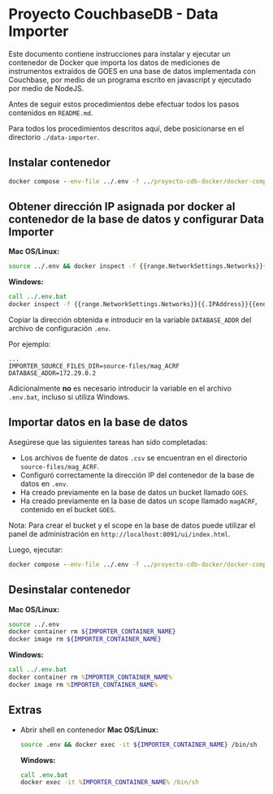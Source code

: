 # Proyecto CouchbaseDB - Data Importer

Este documento contiene instrucciones para instalar y ejecutar un contenedor de Docker que importa los datos de mediciones de instrumentos
extraídos de GOES en una base de datos implementada con Couchbase, por medio de un programa escrito en javascript y ejecutado por medio
de NodeJS.

Antes de seguir estos procedimientos debe efectuar todos los pasos contenidos en `README.md`. 

Para todos los procedimientos descritos aquí, debe posicionarse en el directorio `./data-importer`.

## Instalar contenedor

```cmd
docker compose --env-file ../.env -f ../proyecto-cdb-docker/docker-compose.importer.install.yml up
```

## Obtener dirección IP asignada por docker al contenedor de la base de datos y configurar Data Importer

**Mac OS/Linux:**
```bash
source ../.env && docker inspect -f {{range.NetworkSettings.Networks}}{{.IPAddress}}{{end}} ${NODE_NAME}
```

**Windows:**
```cmd
call ../.env.bat
docker inspect -f {{range.NetworkSettings.Networks}}{{.IPAddress}}{{end}} %NODE_NAME%
```

Copiar la dirección obtenida e introducir en la variable `DATABASE_ADDR` del archivo de configuración `.env`. 

Por ejemplo:
```
...
IMPORTER_SOURCE_FILES_DIR=source-files/mag_ACRF
DATABASE_ADDR=172.29.0.2
```

Adicionalmente **no** es necesario introducir la variable en el archivo `.env.bat`, incluso si utiliza Windows.

## Importar datos en la base de datos

Asegúrese que las siguientes tareas han sido completadas:
* Los archivos de fuente de datos `.csv` se encuentran en el directorio `source-files/mag_ACRF`.
* Configuró correctamente la dirección IP del contenedor de la base de datos en `.env`.
* Ha creado previamente en la base de datos un bucket llamado `GOES`.
* Ha creado previamente en la base de datos un scope llamado `magACRF`, contenido en el bucket `GOES`.

Nota: Para crear el bucket y el scope en la base de datos puede utilizar el panel de administración en `http://localhost:8091/ui/index.html`.

Luego, ejecutar:

```cmd
docker compose --env-file ../.env -f ../proyecto-cdb-docker/docker-compose.importer.yml up
```

## Desinstalar contenedor

**Mac OS/Linux:**
```bash
source ../.env
docker container rm ${IMPORTER_CONTAINER_NAME}
docker image rm ${IMPORTER_CONTAINER_NAME}
```

**Windows:**
```cmd
call ../.env.bat
docker container rm %IMPORTER_CONTAINER_NAME%
docker image rm %IMPORTER_CONTAINER_NAME%
```

## Extras

* Abrir shell en contenedor
    **Mac OS/Linux:**
    ```bash
    source .env && docker exec -it ${IMPORTER_CONTAINER_NAME} /bin/sh
    ```

    **Windows:**
    ```cmd
    call .env.bat
    docker exec -it %IMPORTER_CONTAINER_NAME% /bin/sh
    ```
